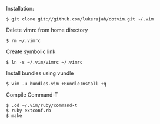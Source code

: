 Installation:

	$ git clone git://github.com/lukerajah/dotvim.git ~/.vim

 Delete vimrc from home directory

	$ rm ~/.vimrc 

Create symbolic link

	$ ln -s ~/.vim/vimrc ~/.vimrc
	
Install bundles using vundle

	$ vim -u bundles.vim +BundleInstall +q

Compile Command-T

	$ .cd ~/.vim/ruby/command-t 
	$ ruby extconf.rb 
	$ make
